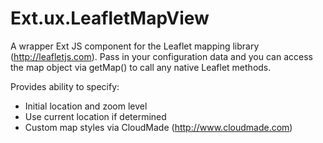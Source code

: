 # Ext.ux.LeafletMapView

A wrapper Ext JS component for the Leaflet mapping library (http://leafletjs.com).  Pass in your configuration data and you can access the map object via getMap() to call any native Leaflet methods.

Provides ability to specify:
* Initial location and zoom level
* Use current location if determined
* Custom map styles via CloudMade (http://www.cloudmade.com)